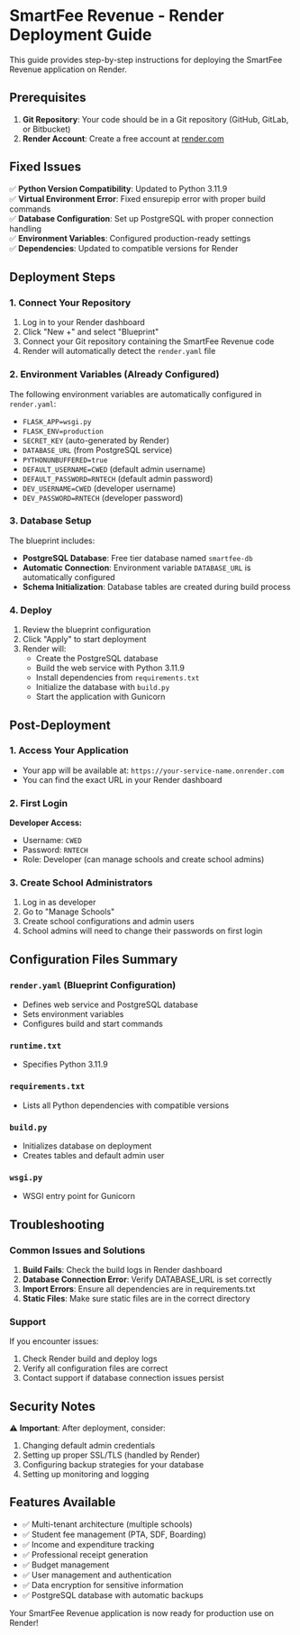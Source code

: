 # SmartFee Revenue - Render Deployment Guide

This guide provides step-by-step instructions for deploying the SmartFee Revenue application on Render.

## Prerequisites

1. **Git Repository**: Your code should be in a Git repository (GitHub, GitLab, or Bitbucket)
2. **Render Account**: Create a free account at [render.com](https://render.com)

## Fixed Issues

✅ **Python Version Compatibility**: Updated to Python 3.11.9  
✅ **Virtual Environment Error**: Fixed ensurepip error with proper build commands  
✅ **Database Configuration**: Set up PostgreSQL with proper connection handling  
✅ **Environment Variables**: Configured production-ready settings  
✅ **Dependencies**: Updated to compatible versions for Render  

## Deployment Steps

### 1. Connect Your Repository

1. Log in to your Render dashboard
2. Click "New +" and select "Blueprint"
3. Connect your Git repository containing the SmartFee Revenue code
4. Render will automatically detect the `render.yaml` file

### 2. Environment Variables (Already Configured)

The following environment variables are automatically configured in `render.yaml`:

- `FLASK_APP=wsgi.py`
- `FLASK_ENV=production`
- `SECRET_KEY` (auto-generated by Render)
- `DATABASE_URL` (from PostgreSQL service)
- `PYTHONUNBUFFERED=true`
- `DEFAULT_USERNAME=CWED` (default admin username)
- `DEFAULT_PASSWORD=RNTECH` (default admin password)
- `DEV_USERNAME=CWED` (developer username)
- `DEV_PASSWORD=RNTECH` (developer password)

### 3. Database Setup

The blueprint includes:
- **PostgreSQL Database**: Free tier database named `smartfee-db`
- **Automatic Connection**: Environment variable `DATABASE_URL` is automatically configured
- **Schema Initialization**: Database tables are created during build process

### 4. Deploy

1. Review the blueprint configuration
2. Click "Apply" to start deployment
3. Render will:
   - Create the PostgreSQL database
   - Build the web service with Python 3.11.9
   - Install dependencies from `requirements.txt`
   - Initialize the database with `build.py`
   - Start the application with Gunicorn

## Post-Deployment

### 1. Access Your Application

- Your app will be available at: `https://your-service-name.onrender.com`
- You can find the exact URL in your Render dashboard

### 2. First Login

**Developer Access:**
- Username: `CWED`
- Password: `RNTECH`
- Role: Developer (can manage schools and create school admins)

### 3. Create School Administrators

1. Log in as developer
2. Go to "Manage Schools"
3. Create school configurations and admin users
4. School admins will need to change their passwords on first login

## Configuration Files Summary

### `render.yaml` (Blueprint Configuration)
- Defines web service and PostgreSQL database
- Sets environment variables
- Configures build and start commands

### `runtime.txt`
- Specifies Python 3.11.9

### `requirements.txt`
- Lists all Python dependencies with compatible versions

### `build.py`
- Initializes database on deployment
- Creates tables and default admin user

### `wsgi.py`
- WSGI entry point for Gunicorn

## Troubleshooting

### Common Issues and Solutions

1. **Build Fails**: Check the build logs in Render dashboard
2. **Database Connection Error**: Verify DATABASE_URL is set correctly
3. **Import Errors**: Ensure all dependencies are in requirements.txt
4. **Static Files**: Make sure static files are in the correct directory

### Support

If you encounter issues:
1. Check Render build and deploy logs
2. Verify all configuration files are correct
3. Contact support if database connection issues persist

## Security Notes

⚠️ **Important**: After deployment, consider:
1. Changing default admin credentials
2. Setting up proper SSL/TLS (handled by Render)
3. Configuring backup strategies for your database
4. Setting up monitoring and logging

## Features Available

- ✅ Multi-tenant architecture (multiple schools)
- ✅ Student fee management (PTA, SDF, Boarding)
- ✅ Income and expenditure tracking
- ✅ Professional receipt generation
- ✅ Budget management
- ✅ User management and authentication
- ✅ Data encryption for sensitive information
- ✅ PostgreSQL database with automatic backups

Your SmartFee Revenue application is now ready for production use on Render!